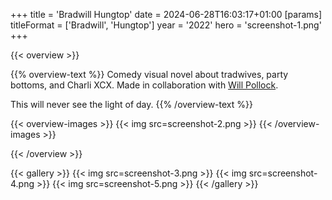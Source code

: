 +++
title = 'Bradwill Hungtop'
date = 2024-06-28T16:03:17+01:00
[params]
    titleFormat = ['Bradwill', 'Hungtop']
    year = '2022'
    hero = 'screenshot-1.png'
+++

{{< overview >}}

{{% overview-text %}}
Comedy visual novel about tradwives, party bottoms, and Charli XCX. Made in collaboration with [Will Pollock](https://www.instagram.com/jpeg.admirer/).

This will never see the light of day.
{{% /overview-text %}}

{{< overview-images >}}
{{< img src=screenshot-2.png >}}
{{< /overview-images >}}

{{< /overview >}}

{{< gallery >}}
{{< img src=screenshot-3.png >}}
{{< img src=screenshot-4.png >}}
{{< img src=screenshot-5.png >}}
{{< /gallery >}}